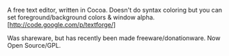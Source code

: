 

A free text editor, written in Cocoa. Doesn't do syntax coloring but you can set foreground/background colors & window alpha. [http://code.google.com/p/textforge/]

Was shareware, but has recently been made freeware/donationware. Now Open Source/GPL.